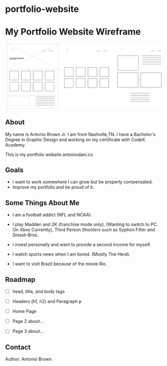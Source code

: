 # portfolio-website

# My Portfolio Website Wireframe
![!\[alt text\](image.jpg)](wireframeforportfoliowebsite.jpg)
## About

My name is Antonio Brown Jr. I am from Nashville,TN. I have a Bachelor's Degree in Graphic Design and working on my certificate with CodeX Academy.

This is my portfolio website antoniodani.co


## Goals
- I want to work somewhere I can grow but be properly compensated. 
- Improve my portfolio and be proud of it. 


## Some Things About Me

- I am a football addict (NFL and NCAA). 
- I play Madden and 2K (franchise mode only), (Wanting to switch to PC. On Xbox Currently), Third Person Shooters such as Syphon Filter and Smash Bros.

- I invest personally and want to provide a second income for myself. 
- I watch sports news when I am bored. (Mostly The Herd). 
- I want to visit Brazil because of the movie Rio. 


## Roadmap

- [ ] head, title, and body tags
- [ ] Headers (h1, h2) and Paragraph p
- [ ] Home Page
- [ ] Page 2 about...
- [ ] Page 3 about...


## Contact

Author: Antonio Brown

